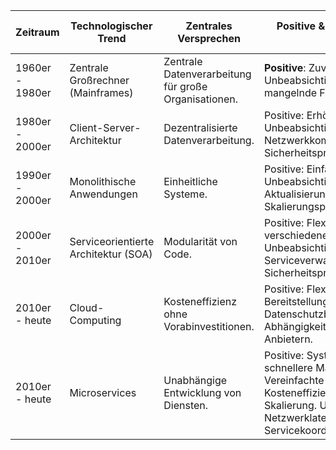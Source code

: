 | Zeitraum         | Technologischer Trend           | Zentrales Versprechen                        | Positive & Unbeabsichtigte Folgen                                                                                     | Interoperabilität & Beispiele                            | Methodische Trends in der Unternehmensarchitektur       |
|------------------|---------------------------------|----------------------------------------------|---------------------------------------------------------------------------------------------------------------|--------------------------------------------------------|--------------------------------------------------------|
| 1960er - 1980er  | Zentrale Großrechner (Mainframes)| Zentrale Datenverarbeitung für große Organisationen. | **Positive**: Zuverlässige Systeme. Unbeabsichtigt: Hohe Kosten, mangelnde Flexibilität.                              | Keine Standardisierung. Beispiel: IBM's proprietäre Systeme. | Wasserfallmodell, Strukturierte Analyse                |
| 1980er - 2000er  | Client-Server-Architektur       | Dezentralisierte Datenverarbeitung.          | Positive: Erhöhte Skalierbarkeit. Unbeabsichtigt: Netzwerkkomplexität, Sicherheitsprobleme.                       | Proprietäre Standards. Beispiel: Microsoft's DCOM, Apple's AppleTalk. | Objektorientierte Analyse und Design                   |
| 1990er - 2000er  | Monolithische Anwendungen       | Einheitliche Systeme.                        | Positive: Einfache Entwicklung. Unbeabsichtigt: Schwierige Aktualisierung, Skalierungsprobleme.                   | Industriekonsortien. Beispiel: W3C's HTML/XML, OMG's CORBA. | Objektorientierte Analyse und Design                   |
| 2000er - 2010er  | Serviceorientierte Architektur (SOA) | Modularität von Code.                     | Positive: Flexibilität, Integration verschiedener Systeme. Unbeabsichtigt: Serviceverwaltungskomplexität, Sicherheitsprobleme. | Branchenkonsortien. Beispiel: FIX im Finanzsektor, HL7 in der Gesundheitsbranche. | Agile Entwicklung, Scrum                               |
| 2010er - heute   | Cloud-Computing                  | Kosteneffizienz ohne Vorabinvestitionen.    | Positive: Flexibilität, schnelle Bereitstellung. Unbeabsichtigt: Datenschutzbedenken, Abhängigkeit von Cloud-Anbietern. | Nationale/supranationale Konsortien. Beispiel: ISO's Standards, ETSI in Europa. | DevOps, Continuous Integration/Continuous Deployment   |
| 2010er - heute   | Microservices                   | Unabhängige Entwicklung von Diensten.       | Positive: Systemresilienz, schnellere Markteinführung, Vereinfachte Bereitstellung. Kosteneffizienz, automatische Skalierung. Unbeabsichtigt: Netzwerklatenz, Servicekoordinationskomplexität. | Offene Standards/Open Source. Beispiel: OGC's geospatial Standards, OpenAPI für RESTful APIs. | Domain-Driven Design, Infrastructure as Code, Event-Driven Architecture |
